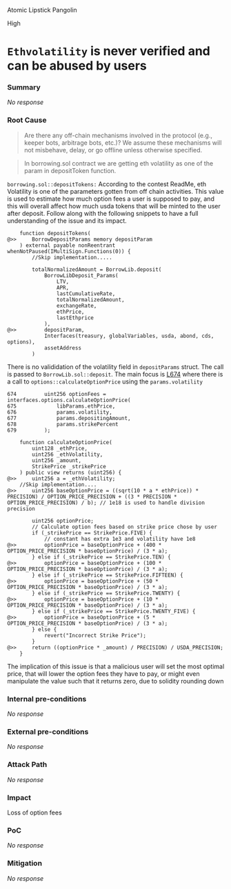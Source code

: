 Atomic Lipstick Pangolin

High

# `Ethvolatility` is never verified and can be abused by users

### Summary

_No response_

### Root Cause

> Are there any off-chain mechanisms involved in the protocol (e.g., keeper bots, arbitrage bots, etc.)? We assume these mechanisms will not misbehave, delay, or go offline unless otherwise specified.

>In borrowing.sol contract
we are getting eth volatility as one of the param in depositToken function.

 `borrowing.sol::depositTokens:`
According to the contest ReadMe, eth Volatility is one of the parameters gotten from off chain activities. This value is used to estimate how much option fees a user is supposed to pay, and this will overall affect how much usda tokens that will be minted to the user after deposit. Follow along with the following snippets to have a full understanding of the issue and its impact.
```solidity
    function depositTokens(
@>>     BorrowDepositParams memory depositParam
    ) external payable nonReentrant whenNotPaused(IMultiSign.Functions(0)) {
        //Skip implementation.....

        totalNormalizedAmount = BorrowLib.deposit(
            BorrowLibDeposit_Params(
                LTV,
                APR,
                lastCumulativeRate,
                totalNormalizedAmount,
                exchangeRate,
                ethPrice,
                lastEthprice
            ),
@>>         depositParam,
            Interfaces(treasury, globalVariables, usda, abond, cds, options),
            assetAddress
        )
```
There is no valididation of the volatility field in `depositParams` struct. 
The call is passed to `BorrowLib.sol::deposit`. The main focus is [L674](https://github.com/sherlock-audit/2024-11-autonomint/blob/0d324e04d4c0ca306e1ae4d4c65f0cb9d681751b/Blockchain/Blockchian/contracts/lib/BorrowLib.sol#L674-L679) where there is a call to `options::calculateOptionPrice` using the `params.volatility`
```solidity
674         uint256 optionFees = interfaces.options.calculateOptionPrice(
675             libParams.ethPrice,
676             params.volatility,
677             params.depositingAmount,
678             params.strikePercent
679         );
```

```solidity
    function calculateOptionPrice(
        uint128 _ethPrice,
        uint256 _ethVolatility,
        uint256 _amount,
        StrikePrice _strikePrice
    ) public view returns (uint256) {
@>>     uint256 a = _ethVolatility;
    //Skip implementation....
@>>     uint256 baseOptionPrice = ((sqrt(10 * a * ethPrice)) * PRECISION) / OPTION_PRICE_PRECISION + ((3 * PRECISION * OPTION_PRICE_PRECISION) / b); // 1e18 is used to handle division precision

        uint256 optionPrice;
        // Calculate option fees based on strike price chose by user
        if (_strikePrice == StrikePrice.FIVE) {
            // constant has extra 1e3 and volatility have 1e8
@>>         optionPrice = baseOptionPrice + (400 * OPTION_PRICE_PRECISION * baseOptionPrice) / (3 * a);
        } else if (_strikePrice == StrikePrice.TEN) {
@>>         optionPrice = baseOptionPrice + (100 * OPTION_PRICE_PRECISION * baseOptionPrice) / (3 * a);
        } else if (_strikePrice == StrikePrice.FIFTEEN) {
@>>         optionPrice = baseOptionPrice + (50 * OPTION_PRICE_PRECISION * baseOptionPrice) / (3 * a);
        } else if (_strikePrice == StrikePrice.TWENTY) {
@>>         optionPrice = baseOptionPrice + (10 * OPTION_PRICE_PRECISION * baseOptionPrice) / (3 * a);
        } else if (_strikePrice == StrikePrice.TWENTY_FIVE) {
@>>         optionPrice = baseOptionPrice + (5 * OPTION_PRICE_PRECISION * baseOptionPrice) / (3 * a);
        } else {
            revert("Incorrect Strike Price");
        }
@>>     return ((optionPrice * _amount) / PRECISION) / USDA_PRECISION;
    }
```
The implication of this issue is that a malicious user will set the most optimal price, that will lower the option fees they have to pay, or might even manipulate the value such that it returns zero, due to solidity rounding down

### Internal pre-conditions

_No response_

### External pre-conditions

_No response_

### Attack Path

_No response_

### Impact

Loss of option fees 

### PoC

_No response_

### Mitigation

_No response_